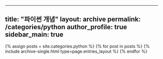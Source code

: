 ---
  title: "파이썬 개념"
  layout: archive
  permalink: /categories/python
  author_profile: true
  sidebar_main: true
  ---
  
  {% assign posts = site.categories.python %}
  {% for post in posts %} {% include archive-single.html type=page.entries_layout %} {% endfor %}
